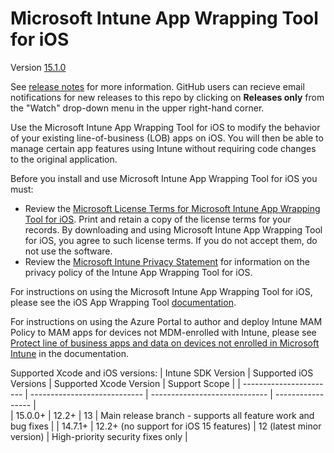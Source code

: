# Microsoft Intune App Wrapping Tool for iOS 

Version [15.1.0](https://github.com/msintuneappsdk/intune-app-wrapping-tool-ios/releases)

See [release notes](https://github.com/msintuneappsdk/intune-app-wrapping-tool-ios/releases) for more information. GitHub users can recieve email notifications for new releases to this repo by clicking on **Releases only** from the "Watch" drop-down menu in the upper right-hand corner.

Use the Microsoft Intune App Wrapping Tool for iOS to modify the behavior of your existing line-of-business (LOB) apps on iOS. You will then be able to manage certain app features using Intune without requiring code changes to the original application.

Before you install and use Microsoft Intune App Wrapping Tool for iOS you must:
* Review the [Microsoft License Terms for Microsoft Intune App Wrapping Tool for iOS](https://github.com/msintuneappsdk/intune-app-wrapping-tool-ios/blob/master/licenses/EN_US/license.txt). Print and retain a copy of the license terms for your records. By downloading and using Microsoft Intune App Wrapping Tool for iOS, you agree to such license terms. If you do not accept them, do not use the software.
* Review the [Microsoft Intune Privacy Statement](https://docs.microsoft.com/legal/intune/microsoft-intune-privacy-statement) for information on the privacy policy of the Intune App Wrapping Tool for iOS.

For instructions on using the Microsoft Intune App Wrapping Tool for iOS, please see the iOS App Wrapping Tool [documentation](https://docs.microsoft.com/en-us/intune/developer/app-wrapper-prepare-ios).

For instructions on using the Azure Portal to author and deploy Intune MAM Policy to MAM apps for devices not MDM-enrolled with Intune, please see [Protect line of business apps and data on devices not enrolled in Microsoft Intune](https://docs.microsoft.com/intune/deploy-use/protect-line-of-business-apps-and-data-on-devices-not-enrolled-in-microsoft-intune) in the documentation.

Supported Xcode and iOS versions:
| Intune SDK Version  | Supported iOS Versions  | Supported Xcode Version | Support Scope |
| ----------------------- | ---------------------------- | -----------------------------  | ----------------- |                         
| 15.0.0+                     | 12.2+                               | 13                                       | Main release branch - supports all feature work and bug fixes |
| 14.7.1+                     | 12.2+ (no support for iOS 15 features) | 12 (latest minor version) | High-priority security fixes only |
